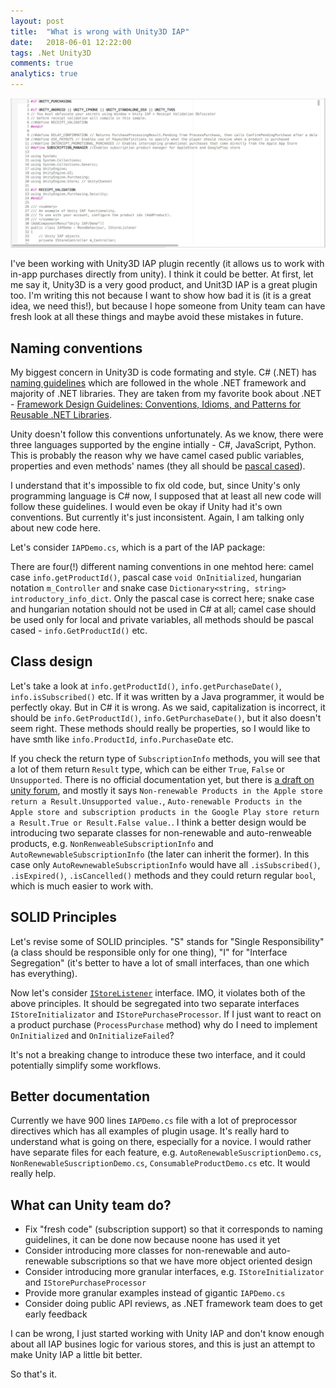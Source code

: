 ```yaml
---
layout: post
title:  "What is wrong with Unity3D IAP"
date:   2018-06-01 12:22:00
tags: .Net Unity3D
comments: true
analytics: true
---
```


<img src='/public/images/UnityIAPDemoCode.png' alt="visual studio on mac os"/>

I've been working with Unity3D IAP plugin recently (it allows us to work with in-app purchases directly from unity). I think it could be better.
At first, let me say it, Unity3D is a very good product, and Unit3D IAP is a great plugin too. I'm writing this
not because I want to show how bad it is (it is a great idea, we need this!), but because I hope someone from Unity team can have fresh look at all these things and maybe avoid these mistakes in future.
<br>
## Naming conventions

My biggest concern in Unity3D is code formating and style. C# (.NET) has [naming guidelines](https://docs.microsoft.com/en-us/dotnet/standard/design-guidelines/naming-guidelines) which are followed in the whole .NET framework and majority 
of .NET libraries. They are taken from my favorite book about .NET - [Framework Design Guidelines: Conventions, Idioms, and Patterns for Reusable .NET Libraries](https://www.informit.com/store/framework-design-guidelines-conventions-idioms-and-9780321545619). 

Unity doesn't follow this conventions unfortunately. As we know, there were three languages supported by the engine intially - C#, JavaScript, Python. This is probably the reason why
we have camel cased public variables, properties and even methods' names (they all should be [pascal cased](https://docs.microsoft.com/en-us/dotnet/standard/design-guidelines/capitalization-conventions)). 

I understand that it's impossible to fix old code, but, since Unity's only programming language is C# now, I supposed that at least all new code will follow these guidelines. I would even be okay if Unity had it's own conventions. But currently it's just inconsistent. Again, I am talking only about new code here.

Let's consider `IAPDemo.cs`, which is a part of the IAP package:
<script src="https://gist.github.com/AlexSikilinda/20b745bfa21b7f6b9393bc51f7459eaf.js"></script>

There are four(!) different naming conventions in one mehtod here: camel case `info.getProductId()`, pascal case `void OnInitialized`, hungarian notation `m_Controller` and snake case `Dictionary<string, string> introductory_info_dict`. Only the pascal case is correct here; snake case and hungarian notation should not be used in C# at all; camel case should be used only for local and private variables, all methods should be pascal cased - `info.GetProductId()` etc.

## Class design

Let's take a look at `info.getProductId()`, `info.getPurchaseDate()`, `info.isSubscribed()` etc. If it was written by a Java programmer, it would be perfectly okay. But in C# it is wrong. As we said, capitalization is incorrect, it should be `info.GetProductId()`, `info.GetPurchaseDate()`, but it also doesn't seem right. These methods should really be properties, so I would like to have smth like `info.ProductId`, `info.PurchaseDate` etc.

If you check the return type of `SubscriptionInfo` methods, you will see that a lot of them return `Result` type, which can be either `True`, `False` or `Unsupported`. There is no official documentation yet, but there is [a draft on unity forum](https://forum.unity.com/threads/improved-support-for-subscription-products.532811/), and mostly it says `Non-renewable Products in the Apple store return a Result.Unsupported value.`, `Auto-renewable Products in the Apple store and subscription products in the Google Play store return a Result.True or Result.False value.`. I think a better design would be introducing two separate classes for non-renewable and auto-renweable products, e.g. `NonRenweableSubscriptionInfo` and `AutoRewnewableSubscriptionInfo` (the later can inherit the former). In this case only `AutoRewnewableSubscriptionInfo` would have all `.isSubscribed()`, `.isExpired()`, `.isCancelled()` methods and they could return regular `bool`, which is much easier to work with.

## SOLID Principles

Let's revise some of SOLID principles. "S" stands for "Single Responsibility" (a class should be responsible only for one thing), "I" for "Interface Segregation" (it's better to have a lot of small interfaces, than one which has everything).

Now let's consider [`IStoreListener`](https://docs.unity3d.com/ScriptReference/Purchasing.IStoreListener.html) interface. IMO, it violates both of the above principles. It should be segregated into two separate interfaces `IStoreInitializator` and `IStorePurchaseProcessor`. If I just want to react on a product purchase (`ProcessPurchase` method) why do I need to implement `OnInitialized` and `OnInitializeFailed`? 

It's not a breaking change to introduce these two interface, and it could potentially simplify some workflows.

## Better documentation
Currently we have 900 lines `IAPDemo.cs` file with a lot of preprocessor directives which has all examples of plugin usage. It's really hard to understand what is going on there, especially for a novice. I would rather have separate files for each feature, e.g. `AutoRenewableSuscriptionDemo.cs`,
`NonRenewableSuscriptionDemo.cs`, `ConsumableProductDemo.cs` etc. It would really help.


## What can Unity team do?

* Fix "fresh code" (subscription support) so that it corresponds to naming guidelines, it can be done now because noone has used it yet
* Consider introducing more classes for non-renewable and auto-renewable subscriptions so that we have more object oriented design
* Consider introducing more granular interfaces, e.g. `IStoreInitializator` and `IStorePurchaseProcessor`
* Provide more granular examples instead of gigantic `IAPDemo.cs`
* Consider doing public API reviews, as .NET framework team does to get early feedback 

I can be wrong, I just started working with Unity IAP and don't know enough about all IAP busines logic for various stores, and this is just an attempt to make Unity IAP a little bit better.

So that's it. 

